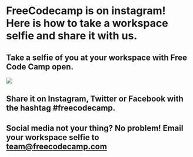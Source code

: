 # FreeCodecamp is on instagram! Here is how to take a workspace selfie and share it with us.

## Take a selfie of you at your workspace with Free Code Camp open.

![](https://www.evernote.com/l/AkpdrY2nGrtBO69RoxdNq8rluri5K7B367YB/image.png)

## Share it on Instagram, Twitter or Facebook with the hashtag #freecodecamp.

## Social media not your thing? No problem! Email your workspace selfie to team@freecodecamp.com
